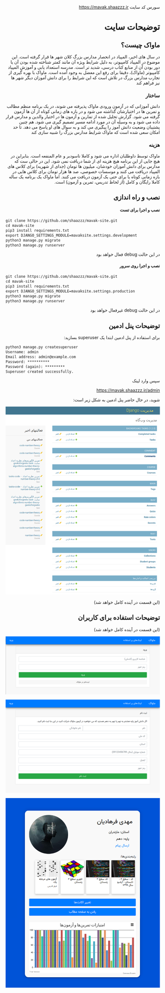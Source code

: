 
<div align="right" style="direction:rtl;text-align:right;">

سورس کد سایت 
https://mavak.shaazzz.ir

# توضیحات سایت 

## ماواک چیست؟
در سال های اخیر، المپیاد در انحصار مدارس بزرگ کلان شهر ها قرار گرفته است. این موضوع در المپیاد کامپیوتر، به دلیل شرایط ویژه آن مانند کمتر شناخته شده بودن آن یا دور بودن آن از منابع کتاب درسی، شدید تر است. مدرسه استعداد یابی و آموزش المپیاد کامپیوتر (ماواک)، دقیقا برای رفع این معضل به وجود آمده است. ماواک با بهره گیری از تجارب مدارس بزرگ در تلاش است که این شرایط را برای دانش آموزان دیگر شهر ها نیز فراهم کند


### ساختار

دانش آموزانی که در آزمون ورودی ماواک پذیرفته می شوند، در یک برنامه منظم مطالب و تمرین ها در اختیارشان گذاشته می شود و در بازه های زمانی کوتاه از آن ها آزمون گرفته می شود. گزارش تحلیل شده از تمارین و آزمون ها در اختیار والدین و مدارس قرار داده می شود و به وسیله آن در مورد ادامه مسیر تصمیم گیری می شود. هم چنین پشتیبان وضعیت دانش آموز را پیگیری می کند و به سوال های او پاسخ می دهد. تا حد امکان سعی شده است که ماواک شرایط مدارس بزرگ را شبیه سازی کند


### هزینه

ماواک توسط داوطلبان اداره می شود و کاملا ناسودبر و عام المنفعه است. بنابراین در هیچ جایی از این برنامه هیچ هزینه ای از شما دریافت نمی شود. این در حالی ست که مدارس برای دانش آموزان خودشان، میلیون ها تومان (جدای از شهریه) برای کلاس های المپیاد دریافت می کنند و موسسات خصوصی، صد ها هزار تومان برای کلاس هایی در بازه زمانی کوتاه یا برای حتی یک آزمون دریافت می کنند. اما ماواک یک برنامه یک ساله کاملا رایگان و کامل (از لحاظ تدریس، تمرین و آزمون) است.


## نصب و راه اندازی

#### نصب و اجرا برای تست

<div align="left" style="direction:ltr;text-align:left;">
 
```
git clone https://github.com/shaazzz/mavak-site.git
cd mavak-site
pip3 install requirements.txt
export DJANGO_SETTINGS_MODULE=mavaksite.settings.development
python3 manage.py migrate
python3 manage.py runserver
```
 
</div>
در این حالت debug  فعال خواهد بود

#### نصب و اجرا روی سرور

<div align="left" style="direction:ltr;text-align:left;">
 
```
git clone https://github.com/shaazzz/mavak-site.git
cd mavak-site
pip3 install requirements.txt
export DJANGO_SETTINGS_MODULE=mavaksite.settings.production
python3 manage.py migrate
python3 manage.py runserver
```

</div>
در این حالت debug  غیرفعال خواهد بود


## توضیحات پنل ادمین
 برای استفاده از پنل ادمین ابتدا یک superuser بسازید:
<div align="left" style="direction:ltr;text-align:left;">
 
```
python3 manage.py createsuperuser
Username: admin
Email address: admin@example.com
Password: **********
Password (again): *********
Superuser created successfully.

```
</div>

سپس وارد لینک 

https://mavak.shaazzz.ir/admin

شوید، در حال حاضر پنل ادمین به شکل زیر است:

![file](https://github.com/shaazzz/mavak-site/raw/master/documentation/files/admin-panel.png)

(این قسمت در آینده کامل خواهد شد)


## توضیحات استفاده برای کاربران

(این قسمت در آینده کامل خواهد شد)

![file](https://github.com/shaazzz/mavak-site/raw/master/documentation/files/users-login.png)

![file](https://github.com/shaazzz/mavak-site/raw/master/documentation/files/users-create-account-student.png)

![file](https://github.com/shaazzz/mavak-site/raw/master/documentation/files/profile.png)


